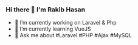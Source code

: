 ### Hi there 👋 I'm Rakib Hasan

- 🔭 I’m currently working on Laravel & Php
- 🌱 I’m currently learning VueJS
- 💬 Ask me about #Laravel #PHP #Ajax #MySQL

